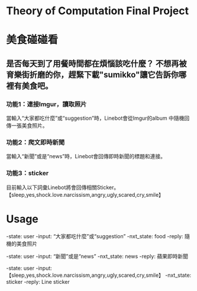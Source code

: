 # Theory of Computation Final Project
# 美食碰碰看
## 是否每天到了用餐時間都在煩惱該吃什麼？ 不想再被育樂街折磨的你，趕緊下載"sumikko"讓它告訴你哪裡有美食吧。

### 功能1：連接Imgur，讀取照片
當輸入“大家都吃什麼”或“suggestion”時，Linebot會從Imgur的album 中隨機回傳一張美食照片。

### 功能2：爬文即時新聞
當輸入“新聞”或是“news”時，Linebot會回傳即時新聞的標題和連接。

### 功能3：sticker
目前輸入以下詞彙Linebot將會回傳相關Sticker。
【sleep,yes,shock.love.narcissism,angry,ugly,scared,cry,smile】

# Usage
-state: user
-input: “大家都吃什麼”或“suggestion”
-nxt_state: food
-reply: 隨機的美食照片

-state: user
-input: “新聞”或是“news”
-nxt_state: news
-reply: 蘋果即時新聞

-state: user
-input: 【sleep,yes,shock.love.narcissism,angry,ugly,scared,cry,smile】
-nxt_state: sticker
-reply: Line sticker




